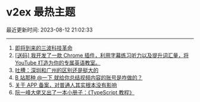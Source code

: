 # v2ex 最热主题

最近更新时间: 2023-08-12 21:02:33

--- 
1. [即将到来的三波科技革命](https://www.v2ex.com/t/964607) 
2. [[送码] 我开发了一款 Chrome 插件，利用字幕练习听力以及提升词汇量，将 YouTube 打造为你的专属英语教室。](https://www.v2ex.com/t/964624) 
3. [吐槽：深圳和广州的区别还是挺大的](https://www.v2ex.com/t/964638) 
4. [B 站那种 @一下 就给你总结视频内容的账号是咋做的？](https://www.v2ex.com/t/964642) 
5. [关于 APP 备案，对普通人其实根本没有影响](https://www.v2ex.com/t/964721) 
6. [阮一峰大佬又出了一本小册子：《TypeScript 教程》](https://www.v2ex.com/t/964635) 
